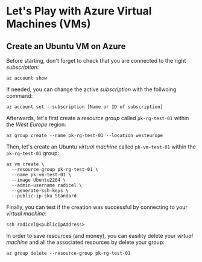 # Let's Play with Azure Virtual Machines (VMs)

## Create an Ubuntu VM on Azure

Before starting, don't forget to check that you are connected to the right _subscription_:

```text
az account show
```

If needed, you can change the active _subscription_ with the follwoing command:

```text
az account set --subscription [Name or ID of subscription]
```

Afterwards, let's first create a _resource group_ called `pk-rg-test-01` within the _West Europe_ region:

```text
az group create --name pk-rg-test-01 --location westeurope
```

Then, let's create an Ubuntu _virtual machine_ called `pk-vm-test-01` within the `pk-rg-test-01` group:

```text
az vm create \
  --resource-group pk-rg-test-01 \
  --name pk-vm-test-01 \
  --image Ubuntu2204 \
  --admin-username radicel \
  --generate-ssh-keys \
  --public-ip-sku Standard
```

Finally, you can test if the creation was successful by connecting to your _virtual machine_:

```text
ssh radicel@<publicIpAddress>
```

In order to save resources (and money), you can easility delete your _virtual machine_ and all the associated resources by delete your group:

```text
az group delete --resource-group pk-rg-test-01
```
